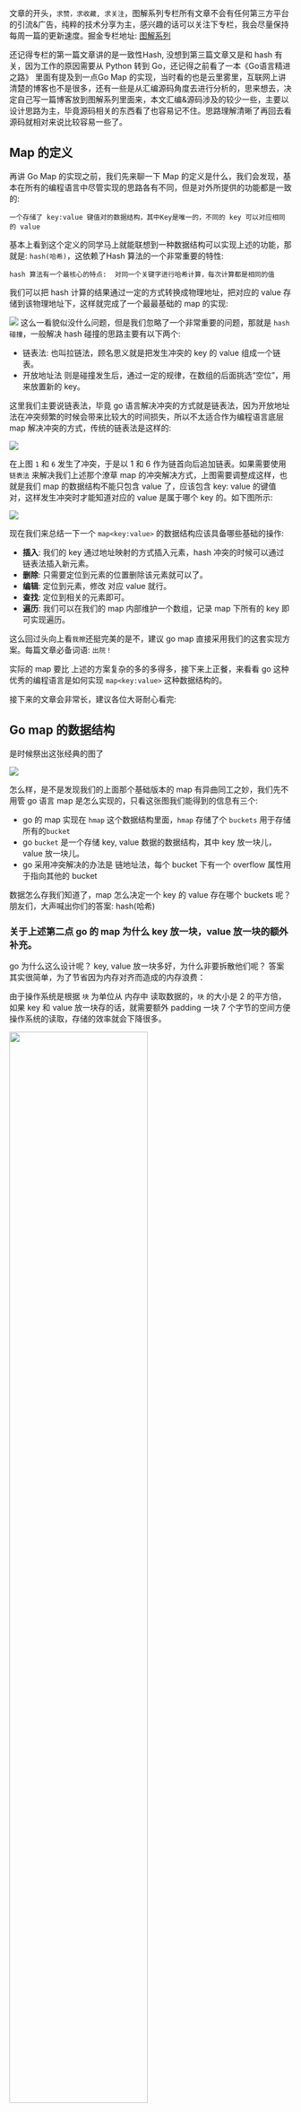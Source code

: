 文章的开头，`求赞，求收藏, 求关注`，图解系列专栏所有文章不会有任何第三方平台的引流&广告，纯粹的技术分享为主，感兴趣的话可以关注下专栏，我会尽量保持每周一篇的更新速度。掘金专栏地址: [图解系列](https://juejin.cn/column/7356240651041030159 "https://juejin.cn/column/7356240651041030159")

还记得专栏的第一篇文章讲的是一致性Hash,  没想到第三篇文章又是和 hash 有关，因为工作的原因需要从 Python 转到 Go，还记得之前看了一本《Go语言精进之路》 里面有提及到一点Go Map 的实现，当时看的也是云里雾里，互联网上讲清楚的博客也不是很多，还有一些是从汇编源码角度去进行分析的，思来想去，决定自己写一篇博客放到图解系列里面来，本文汇编&源码涉及的较少一些，主要以设计思路为主，毕竟源码相关的东西看了也容易记不住。思路理解清晰了再回去看源码就相对来说比较容易一些了。

## Map 的定义

再讲 Go Map 的实现之前，我们先来聊一下 Map 的定义是什么，我们会发现，基本在所有的编程语言中尽管实现的思路各有不同，但是对外所提供的功能都是一致的:

`一个存储了 key:value 键值对的数据结构，其中Key是唯一的，不同的 key 可以对应相同的 value`

基本上看到这个定义的同学马上就能联想到一种数据结构可以实现上述的功能，那就是: `hash(哈希)`，这依赖了Hash 算法的一个非常重要的特性:

`hash 算法有一个最核心的特点:  对同一个关键字进行哈希计算，每次计算都是相同的值`

我们可以把 hash 计算的结果通过一定的方式转换成物理地址，把对应的 value 存储到该物理地址下，这样就完成了一个最最基础的 map 的实现:

![](./img/1.png)
这么一看貌似没什么问题，但是我们忽略了一个非常重要的问题，那就是 `hash 碰撞`，一般解决 hash 碰撞的思路主要有以下两个:

*   链表法: 也叫拉链法，顾名思义就是把发生冲突的 key 的 value 组成一个链表。
*   开放地址法  则是碰撞发生后，通过一定的规律，在数组的后面挑选“空位”，用来放置新的 key。

这里我们主要说链表法，毕竟 go 语言解决冲突的方式就是链表法，因为开放地址法在冲突频繁的时候会带来比较大的时间损失，所以不太适合作为编程语言底层 map 解决冲突的方式，传统的链表法是这样的:

![](./img/2.png)

在上图 `1` 和 `6` 发生了冲突，于是以 1 和 6 作为链首向后追加链表。如果需要使用 `链表法` 来解决我们上述那个潦草 map 的冲突解决方式，上图需要调整成这样，也就是我们 map 的数据结构不能只包含 value 了，应该包含 key: value 的键值对，这样发生冲突时才能知道对应的 value 是属于哪个 key 的。如下图所示:

![](./img/3.png)

现在我们来总结一下一个 `map<key:value>` 的数据结构应该具备哪些基础的操作:

*   **插入**: 我们的 key 通过地址映射的方式插入元素，hash 冲突的时候可以通过链表法插入新元素。
*   **删除**: 只需要定位到元素的位置删除该元素就可以了。
*   **编辑**: 定位到元素，修改 对应 value 就行。
*   **查找**: 定位到相关的元素即可。
*   **遍历**: 我们可以在我们的 map 内部维护一个数组，记录 map 下所有的 key 即可实现遍历。

这么回过头向上看`我擦`还挺完美的是不，建议 go map 直接采用我们的这套实现方案。每篇文章必备词语: `出院！`

实际的 map 要比 上述的方案复杂的多的多得多，接下来上正餐，来看看 go 这种优秀的编程语言是如何实现 `map<key:value>` 这种数据结构的。

接下来的文章会非常长，建议各位大哥耐心看完:

## Go map 的数据结构

是时候祭出这张经典的图了


![](./img/4.png)

怎么样，是不是发现我们的上面那个基础版本的 map 有异曲同工之妙，我们先不用管  go 语言 map 是怎么实现的，只看这张图我们能得到的信息有三个:

*   go 的 map 实现在 `hmap` 这个数据结构里面，`hmap` 存储了个 `buckets` 用于存储所有的`bucket`
*   go `bucket` 是一个存储 key, value 数据的数据结构，其中 key 放一块儿，value 放一块儿。
*   go 采用冲突解决的办法是 链地址法，每个 bucket 下有一个 overflow 属性用于指向其他的 bucket

数据怎么存我们知道了，map 怎么决定一个 key 的  value 存在哪个 buckets 呢？ 朋友们，大声喊出你们的答案:  hash(哈希)

### 关于上述第二点 go 的 map 为什么 key 放一块，value 放一块的额外补充。

go 为什么这么设计呢？ key, value 放一块多好，为什么非要拆散他们呢？ 答案其实很简单，为了节省因为内存对齐而造成的内存浪费：

由于操作系统是根据 `块` 为单位从 内存中 读取数据的，`块` 的大小是 2 的平方倍，如果 key 和 value 放一块存的话，就需要额外 padding 一块 7 个字节的空间方便操作系统的读取，存储的效率就会下降很多。

<img src="https://p1-juejin.byteimg.com/tos-cn-i-k3u1fbpfcp/f033305c62164923823532217c84bd29~tplv-k3u1fbpfcp-jj-mark:0:0:0:0:q75.image#?w=1478&h=1392&s=327512&e=png&b=fbfbfb" alt="" width="70%" />



### Go map 的 Key 定位过程

还记得我们之前讲过的 hash 的函数的定义吗，**对同一个关键字进行哈希计算，每次计算都是相同的值**

在我们图解系列第一篇 [一致性Hash](https://juejin.cn/post/7356240651041046543) 那篇文章有提到，hash 计算的结果是一个整数，在 64 位机器上就是 64 个比特值，在 32 位机器上就是 32 个比特值，看图说话：
![](./img/5.png)

go 根据 key 计算出来这个 hash 值之后呢？

**后B位**: 会取 这个 64 比特的 hash 的后 B 位，**千万要记住这个 B**，在上述的图中, 这个 B 是 5, 然后决定放到哪个 bucket 里面，在B = 5 的情况下，那就是 2 的 5 次方，可以支持 32 个 bucket。

注意看，这个男人叫小帅，咳咳，注意看，前面有8 位也被框出来了，前面的八位用于定位 key 在某个 bucket 中 的 位置，注意啊，老铁，这并不意味着一个 bucket 可以存放 2 的 8 次方，256 的 key。一个 bucket 只能装 8 个 key , 这个是源码上限制的:

```go
type bmap struct {
    topbits  [8]uint8
    keys     [8]keytype
    values   [8]valuetype
    pad      uintptr
    overflow uintptr
}
```

接下来我们来看一下 详细 bucket 的数据结构，让我们康康:

![](./img/6.png)

注意看，每个 Bucket 除了存储 key, value 以及指向下一个 bucket 的 overflow指针之外，还有 8 个 TopHash 的位置，当 Bucket 为空时，当第一个 key 添加到该 bucket 时，第一个 key 的 tophash 就会存储到第一个 tophash 的位置，key 也会存到第一个 key 的位置，后面的 key 依此类推。当 bucket 存储了 8 个 key 时，此时就会起一个新的 bucket 进行存储，并把该 bucket 的 overflow 指针指向新创建的 bucket.  如下图:

![](./img/7.png)

查找的时候同理，看下图：

1. 根据 该 key hash 的后 **B(5)** 位，我们得到了 **00110**, 换算之后是数字 **6**, 于是我们路由到了第 6 个 bucket。
2.  根据 hash 的前 8 位，换算之后得到 151，通过查找 tophash 我们发现在 3 号位置上。于是得出 key 的位置是 3，value 的位置 也是 3，这样我们就获取到了该 key 对应的 value 的值。

如果第一个 bucket 还没有找到，就会沿着 overflow 的指针继续找下一个 bucket，直到找到该 key 位置。

![](./img/8.png)

这个时候有机智的同学就要问了，如果假设我是说假设极端情况下，所有的 key 的后 B 位 全部都一样，假设有1000 个 key, 后 B 位全是 `00110` 的话，那岂不是只会命中同一个第一级 bucket 上，这个时候 map 岂不是就会退化成链表了？ 确实是会出现这个问题的, 不过我提醒你如果有一天让你给碰上了，记得一定要记得买张彩票。

虽然上面的极端情况我们几乎不可能会碰到，但是如果我们在一段时间内插入了大量的 key，这些 key 也冲突了一部分，导致我们每个 bucket 后面都有一个长长的 bucket 链表，这个时候我开始删元素了，删了非常多，这个时候我们上面的图就会变成下面这样：

![](./img/9.png)

由于我们删掉了大量的 key，导致原本装的满满的的 bucket 一个个都空了，但是 bucket 的数量 并没有减少！只是 出现了 大量 空位。这个时候假设我们倒霉，需要访问 上图中 代表 `紫色心情` 的 key，我们仍然需要沿着 bucket 找下去才能找到它。这就带来了一定的性能下降，后面讲 map 扩缩容的时候我们会详细讲到 go 如何解决这个问题的。

写到这里,  go 的 map 几个操作已经明白儿的透透的了。我们现在来总结下:

*   **新增操作**:  经过计算之后路由到合适的 bucket，然后根据插入到 bucket 对应的位置上。
*   **查询操作**:  通过后 B 未计算到目标 bucket，在通过前 8 位 topHash 定位到该 bucket 中的 key 和 value 的位置。如果该 bucket 未找到，则沿着 overflow 指针向后找，直到找到为止。
*   更新操作: 通过后B位计算到目标 bucket，再通过前 8 位 topHash 定位到该 bucket 中的 key 和 value 的位置，然后更新 value 的值。如果该 bucket 未找到，则沿着 overflow 指针向后找，直到找到为止。
*   删除操作: 定位到 key 和 value 的位置之后，将 key 和 value 进行清除，在代码里面是赋值为 nil。

这些操作往往还会伴随着一些额外的操作，比如将 map 数据结构的 count 更新等等，不过这些不是本篇文章的重点，这里就不详细展开了。

现在关于 map 的增删改查的思路我们通过上面的一通操作已经基本算是了解了，现在我们还差一个，那就是 map 的遍历，由于 map 的遍需要先了解map 扩容 和 等值扩容 的操作，所以我们需要先了解 map 的扩缩容操作。

## Map 的扩容 和 等值扩容

现在我们不依赖于任何博客和文档，完全依靠我们的直觉，一般当出现什么样的情况的时候，我们才需要考虑对 map 进行扩缩容的操作呢？

什么时候我们需要扩容呢？ 那必然是存储空间不够的情况下，什么时候需要缩容呢？ 一般是空置率太高的情况下我们需要缩容。

不过需要强调的是，`这里 map 的缩容并不意味着 B 的值会变小，而主要目的是消除过多的控制的 overflow bucket，使我们的 map 变得紧凑起来，所以也叫等值扩容。`

针对于 map 的`扩容` 和 `等值扩容` ，在 go 的实现里面对应如下两个条件。

### 扩容:

既然扩容是基于存储容量不够这样的一个前置条件，那我们就需要一个衡量存储容量使用率的标准，在 go 的实现里面，这个标准叫做 `装载因子`。

装载因子的计算方式如下:

```bash
元素的数量/bucket 数量
```

每个 bucket 能存储的 key 的个数是 8，如果所有的 bucket 都存满了，这个时候假设 map 中总共有 80 个 key，一共有 10 个 bucket，那么装载因子就是最大值 80/10 = 8。在 go 的实现中，装载因子大于 6.5 的时候就会触发扩容，用大白话说就是 map 中大多数的 bucket 都快被装满了情况下，就会触发扩容，这是符合人类的逻辑的。

go map 是如何扩充 bucket 的数量呢？ 答案是直接翻 2 倍，这个时候有同学要问了，为什么是翻 2 倍，而不是三倍，五倍呢？ 还记得我们的 bucket 的数量是如何确定的么？ 根据 hash 值的 后 B 位，扩容的时候我们只能增加B的大小，那自然就会多 2 倍了.B = 5 时，2 的 5 次方为 32，B = 6, bucket 的数量就会变成 2 的 6 次方 64 个。

但事情看起来没有那么简单，我们忽略了一个最重要的问题，假设 B=5，我们原来需要根据后 5 位去得出数据将会存储到哪个 bucket，现在 B=6，多了一位，多出来的一位有两种情况: 0 和 1。也就是我们之前的一个 bucket 中的 key，进行重新计算之后会被分散存储到两个新的 bucket 上面去。

![](./img/10.png)

假设我们之前的两个 key 的 hash 后 5 位 分别为 `01001`, `01001`, 由于 hash 的后 B 位相同，所以这两个 key 被分配到了同一个 bucket 上，现在兄弟们，我们要扩容了，此时 `B+1=6`,原来这两个key 的后五位相同，但是并不意味着 后 6 位相同。 此时两个 key 的后 6 位变成了 `101001`, `001001` 由于 B 值的大小的变化，此时他们已经不会被分配到同一个 bucket 里面了，此时一个 bucket 的元素 就会分裂到两个 bucket 里面存储。

![](./img/11.png)

如何确定某个旧的bucket 中的 key 存储到哪个新的 bucket 呢？ 没有什么好的办法，将 key 根据后 B+1 位重新计算一遍，大多数人已经看出来了，重新计算是比较费性能的，如果有大量的 key/value 都需要搬迁，那么就会很容易影响性能，所以 go 采取了一种 `渐进式的` 迁移方式，即每次只迁移 2 个 bucket。注意这里的迁移不仅仅是迁移第一层的 bucket，bucket overflow 后面连的那一串 bucket 都会被迁移。


那什么时候会触发某个 bucket 的迁移呢？ 答案是 插入或修改、删除 key 的时候，都会尝试进行搬迁 buckets 的工作，直到我们把所有的 bucket 迁移完。

现在我们回过头来回顾一下 map 的定义:

当扩容开始时，会先将旧的 bucket 挂到 `oldbuckets` 上，再在 `buckets` 字段指向新的扩容之后的 bucket, 当所有的 bucket 都迁移到新的 bucket 上的时候，oldbuckets 的值就会变成 nil。针对源码部分我们点到即止，需要详细了解的可以看文末的参考资料。

```go
type hmap struct {
    // 元素个数，调用 len(map) 时，直接返回此值
	count     int
	flags     uint8
	// buckets 的对数 log_2
	B         uint8
	// overflow 的 bucket 近似数
	noverflow uint16
	// 计算 key 的哈希的时候会传入哈希函数
	hash0     uint32
    // 指向 buckets 数组，大小为 2^B
    // 如果元素个数为0，就为 nil
	buckets    unsafe.Pointer
	// 等量扩容的时候，buckets 长度和 oldbuckets 相等
	// 双倍扩容的时候，buckets 长度会是 oldbuckets 的两倍
	oldbuckets unsafe.Pointer
	// 指示扩容进度，小于此地址的 buckets 迁移完成
	nevacuate  uintptr
	extra *mapextra // opt
```

到这一步我们关于 map 的扩容操作的基本思路就讲清楚了，核心的概念就是：`循序渐进式的搬家`。

现在我们来看一下等值扩容：

### 等值扩容

根据我们前面提到的，既然装载因子过高说明 bucket 都快装满了，需要扩容，那么装载因子过低，说明 bucket 空置率太高了，因此我们需要进行适当的调整，在 go 的实现中，装载因子小于 1 的时候会触发 bucket 的缩容操作。至于造成这种空置率过高的原因我们上文也有提到：

如果我们在一段时间内插入了大量的 key，这些 key 也冲突了一部分，导致我们每个 bucket 后面都有一个长长的 bucket 链表，但是装载率保持在 `1< 装载因子 < 6.5` 的水平，然后我们开始疯狂删元素，这个时候就造成了我们的 bucket 的数量很多，但是闲置率很高。这个时候有的朋友说了，这不是炒房的结果吗？ 跑题了哈哈哈哈。


这个时候我们的 map 就变成了这样，如果我们需要找最后一个紫色心情的 key，那效率就很低了。所以才需要 bucket 的等值扩容， 针对 overflow 的修剪操作。

![](./img/12.png)
由于在这种情况下，由于我们的 B 的大小是不变的，因此我们就不需要对 bucket 中的 某个 key 重新计算，所以我们的 key 直接搬到新的相同序号的 bucket 就可以了。



这样一来闲置率就下去了，自然查找效率就高起来了。

![](./img/13.png)

## 遍历

现在摆在我们面前的就只剩最后一座大山了，`map 的遍历操作`，为什么一定要讲完扩容再讲遍历呢，答案是 我们在 遍历的过程中会遇到一些有趣的现象，这个和 go map 的扩缩容操作是离不开的。

这个时候可能又又又有人要问了：

map 的遍历不是一个小意思吗， 我只需要遍历 go map 的 buckets 字段，拿出所有的 key，value，然后再沿着 overflow 遍历一遍，这事儿不就 ok 儿了吗？

但是哥们儿，你忽略了一个问题，那就是 map 的扩缩容操作带来的影响，扩缩容的时候一部分 key 还在 老的  oldbuckets 里面，一部分在新的 buckets 里面，这个时候怎么遍历呢？

我知道，同时遍历两个！ 天才，我之前也是这么想的，不过很可惜，我们都错了。

首先因为扩缩容的原故，map 的 key 所处的 bucket 会一直改变，因此如果我们对 map 进行遍历，那么我们得到的 key 的顺序和我们的插入顺序是不一致的，但是如果我们刚开始声明了 map 的大小，插入的 key 的数量并不会触发扩容，那么我们遍历 map 的 key 输出是有序的吗？ 答案仍然是无序的。

**go 的设计者为了避免开发者误认为 map 的遍历是有序的，所以每次遍历 map 的时候会随机从某个 bucket 开始**。 选择的算法是这样的，看不懂也没关系，下面我会讲思路:

```go
:= uintptr(fastrand())
if h.B > 31-bucketCntBits {
	r += uintptr(fastrand()) << 31
}

// 从哪个 bucket 开始遍历
it.startBucket = r & (uintptr(1)<<h.B - 1)
// 从 bucket 的哪个 cell 开始遍历
it.offset = uint8(r >> h.B & (bucketCnt - 1))
```

不是很懂位运算的朋友也不需要理解上面那段代码的意思，只需要知道上面的代码每次会生成一个如下的遍历顺序就可以了，假设我们有 4 个 bucket，startBucket 的值是 3，那么遍历的顺序就是:

```bash
[3,0,1,2]
```

也就是先遍历 3 号  bucket，再回去遍历 0, 1, 2 号 bucket，以此类推，直到遍历到 bucket 3，那就说明遍历一轮了。

假设我们有下图所示的一个 map，起始时 B = 1，有两个 bucket，后来触发了扩容，B 变成 2。并且， 1 号 bucket 中的内容搬迁到了新的 bucket，`1 号`裂变成 `1 号`和 `3 号`；`0 号` bucket 暂未搬迁。老的 bucket 挂在在 `*oldbuckets` 指针上面，新的 bucket 则挂在 `*buckets` 指针上面。

![](./img/14.png)

经过上述的计算得到 `startBucket = 3` 和 `offset = 2`, 于是会随机从 3 号 bucket 的 2 号位置进行遍历如下图:

![](./img/15.png)

由于 旧的 1 号 bucket 已经迁移完了，所以直接取 3 号的 新 bucket 的值， 依次遍历得到：

![](./img/16.png)

之后根据上面的 `[3,0,1,2]` 的顺序继续遍历到 0 号 bucket 元素，此时由于 0 号 bucket 元素 对应的 旧的 0 号 bucket 此时还未搬迁，也就是 此时 新的 buckets 的 0 号 bucket 是没有元素的，值在旧的 oldbuckets 里面的 0 号 bucket 里面，经过计算，旧的 0 号 bucket 会 分裂成两个 bucket，也就是 0 和 2 号 bucket。 这个计算过程也很简单， bucket 的二进制加一位，分别取 0 和 1 即可。反向计算从新的 bucket 计算对应的 旧的 bucket 也是可以的。

此时遍历到 buckets 的 0 号 bucket，发现没数据，怎么办呢，直接从旧的 0 号 bucket 里面拿了，注意，这个时候不会取旧的 bucket 的所有数据，只会取 经过计算 会迁移到 新的 0 号 bucket 的元素的数据，也就是:

![](./img/17.png)

根据这个思路按照 `[3,0,1,2]` 依次遍历，最后我们会得到下面的 key 的顺序:


![](./img/18.png)

由于 r 每次计算是随机的，所以我们下次遍历该 map 的顺序 时可能就不是 `[3,0,1,2]` 而是 `[2,3,0,1]` 了。

不过这个时候有人又要问问题了，不对啊，老哥，你之前也是写 python, python 的字典 的 key 遍历就是有序的。为什么放到 go 这里 就不行了呢？

其实实现字典遍历有序也很简单，我们只需要在字典里面新增一个数组的数据结构记录 key 就可以了。在 python 中就是通过 `indices` 这个列表记录字典的插入顺序来保证 字典遍历有序。 可能是 go 的设计者觉得 map 这种数据结构天然就不应该有顺序所以没有这么设计吧。


## 结语

累死我了，本篇文章 1.3w 字，虽然不能面面俱到，但是应该是按照我的思路将 go map 的设计思路 讲明白了。本篇文章不是从我脑子里面无中生有的，参考了非常多的博客，其中有些图也是来自于 [go 程序员面试宝典](https://golang.design/go-questions/)，关于遍历也是参考了该宝典实现，可以这样说，这个宝典写的非常好了已经，之所以写这篇博客，第一是想记录下自己的学习成功，再一个是原宝典和参考的其他文章 有太多的源码和汇编内容，不太利于初学者第一时间去了解 go map 的一些设计思路，于是从思路的角度出发，从自己设计一个 map 开始引申出 go map 的设计，并使用了新的文章章节顺序。

写这么多字不容易，个人也是存粹的分享为主，想守住技术博客的最后一波净土，因此没有任何广告和引流，希望看到这里的朋友点个收藏或者关注，让更多的朋友看到。



